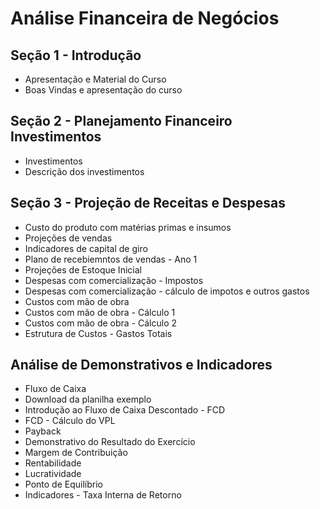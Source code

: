 # Análise Financeira de Negócios

## Seção 1 - Introdução
* Apresentação e Material do Curso
* Boas Vindas e apresentação do curso
## Seção 2 - Planejamento Financeiro Investimentos
* Investimentos
* Descrição dos investimentos
## Seção 3 - Projeção de Receitas e Despesas
* Custo do produto com matérias primas e insumos
* Projeções de vendas
* Indicadores de capital de giro
* Plano de recebiemntos de vendas - Ano 1
* Projeções de Estoque Inicial
* Despesas com comercialização - Impostos
* Despesas com comercialização - cálculo de impotos e outros gastos
* Custos com mão de obra
* Custos com mão de obra - Cálculo 1
* Custos com mão de obra - Cálculo 2
* Estrutura de Custos - Gastos Totais
## Análise de Demonstrativos e Indicadores
* Fluxo de Caixa
* Download da planilha exemplo
* Introdução ao Fluxo de Caixa Descontado - FCD
* FCD - Cálculo do VPL
* Payback
* Demonstrativo do Resultado do Exercício
* Margem de Contribuição 
* Rentabilidade
* Lucratividade
* Ponto de Equilíbrio
* Indicadores - Taxa Interna de Retorno